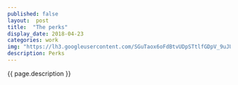 ```yaml
---
published: false
layout:  post
title:  "The perks"
display_date: 2018-04-23
categories: work
img: "https://lh3.googleusercontent.com/SGuTaox6oFdBtvUDpSTtlfGDpV_9uJUTqwN7-ELm8CvdtH5rrt9n5YVPVMCkgQHZAUN3CNQJ6MScW63LgNWkG1tLgbSUTlVoPwrP_E5i2Y3py50LBJ-5XvqMmuSd-AeGK_ysqAynGU_mYtYwznOR5OnZJvIV-RUEUmOk_o7Pj_xh7boKhecF8f4ESm44THF0X8oJ8u5MA8NLXTDSziCbU2DIFmuFYpVmvXI4LVT-O6WhBN1ylWz6iGxIoqgq8_ZHuu8n28JQVMHxJG-iUSNpNpth28EEK6uCyQbh-LxvXpQpsPU4ayYfQOm55qgySPRblEEyjQX1NzM9jGEwVAxkZCezBbfk9AMfGqyCDpKCZBjb2C4hR9oNMQkECOEsxGiPOWcpX7eoAlPPjtFTncQ53DOaKMoae-9QWFVh1pz3mZbVJ6JkMOztvtSjQMYBGaeeeC2tPNNCRWP6KhJrAsbU1k__UKq2Ir-X7tetwcBGfW6WDn9Dat_xCMCeqa8ls3Y7brcyJf9qavJm9rsV6mmGHYpf-dx94fUUJ0gFJIZ732IYVjjYGRDnIrshT8dF-sqFQDvHsGUPOy1w_paszgwIuNzBG-PK7I7bTIhrqAg=w1239-h929-no"
description: Perks
---
```


{{ page.description }}
